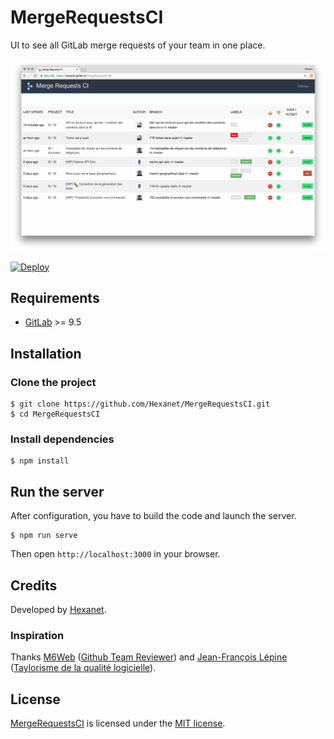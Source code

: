 # MergeRequestsCI

UI to see all GitLab merge requests of your team in one place.

![MergeRequestsCI](screenshot.png)

[![Deploy](https://www.herokucdn.com/deploy/button.svg)](https://heroku.com/deploy)

## Requirements

* [GitLab](https://about.gitlab.com/) >= 9.5

## Installation

### Clone the project

```shell
$ git clone https://github.com/Hexanet/MergeRequestsCI.git
$ cd MergeRequestsCI
```

### Install dependencies

```shell
$ npm install
```

## Run the server

After configuration, you have to build the code and launch the server.

```shell
$ npm run serve
```

Then open `http://localhost:3000` in your browser.

## Credits

Developed by [Hexanet](http://www.hexanet.fr/).

### Inspiration

Thanks [M6Web](https://github.com/M6Web) ([Github Team Reviewer](https://github.com/M6Web/GithubTeamReviewer)) and [Jean-François Lépine](http://blog.lepine.pro/) ([Taylorisme de la qualité logicielle](http://lanyrd.com/2015/forumphp/sdwzzb/)).

## License

[MergeRequestsCI](https://github.com/Hexanet/MergeRequestsCI) is licensed under the [MIT license](LICENSE).
